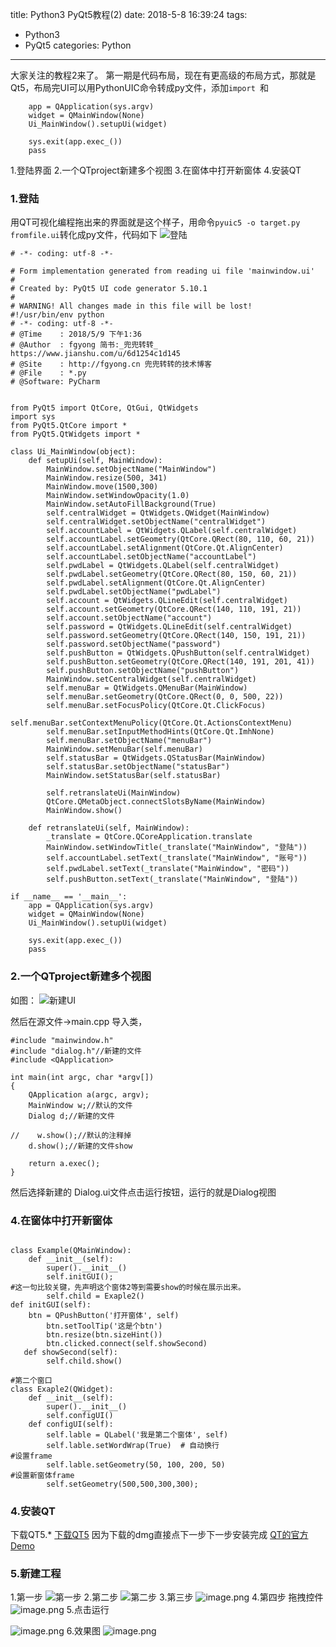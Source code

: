 title: Python3 PyQt5教程(2)
date: 2018-5-8 16:39:24
tags: 
- Python3 
- PyQt5
categories: Python 
---
大家关注的教程2来了。
第一期是代码布局，现在有更高级的布局方式，那就是Qt5，布局完UI可以用PythonUIC命令转成py文件，添加`import `和
```if __name__ == '__main__':
    app = QApplication(sys.argv)
    widget = QMainWindow(None)
    Ui_MainWindow().setupUi(widget)

    sys.exit(app.exec_())
    pass
```

1.登陆界面
2.一个QTproject新建多个视图
3.在窗体中打开新窗体
4.安装QT
### 1.登陆

用QT可视化编程拖出来的界面就是这个样子，用命令`pyuic5 -o target.py fromfile.ui`转化成py文件，代码如下
![登陆](https://upload-images.jianshu.io/upload_images/783986-6553ca5fa2cacbcc.png?imageMogr2/auto-orient/strip%7CimageView2/2/w/1240)
```
# -*- coding: utf-8 -*-

# Form implementation generated from reading ui file 'mainwindow.ui'
#
# Created by: PyQt5 UI code generator 5.10.1
#
# WARNING! All changes made in this file will be lost!
#!/usr/bin/env python
# -*- coding: utf-8 -*-
# @Time    : 2018/5/9 下午1:36
# @Author  : fgyong 简书:_兜兜转转_  https://www.jianshu.com/u/6d1254c1d145
# @Site    : http://fgyong.cn 兜兜转转的技术博客
# @File    : *.py
# @Software: PyCharm


from PyQt5 import QtCore, QtGui, QtWidgets
import sys
from PyQt5.QtCore import *
from PyQt5.QtWidgets import *

class Ui_MainWindow(object):
    def setupUi(self, MainWindow):
        MainWindow.setObjectName("MainWindow")
        MainWindow.resize(500, 341)
        MainWindow.move(1500,300)
        MainWindow.setWindowOpacity(1.0)
        MainWindow.setAutoFillBackground(True)
        self.centralWidget = QtWidgets.QWidget(MainWindow)
        self.centralWidget.setObjectName("centralWidget")
        self.accountLabel = QtWidgets.QLabel(self.centralWidget)
        self.accountLabel.setGeometry(QtCore.QRect(80, 110, 60, 21))
        self.accountLabel.setAlignment(QtCore.Qt.AlignCenter)
        self.accountLabel.setObjectName("accountLabel")
        self.pwdLabel = QtWidgets.QLabel(self.centralWidget)
        self.pwdLabel.setGeometry(QtCore.QRect(80, 150, 60, 21))
        self.pwdLabel.setAlignment(QtCore.Qt.AlignCenter)
        self.pwdLabel.setObjectName("pwdLabel")
        self.account = QtWidgets.QLineEdit(self.centralWidget)
        self.account.setGeometry(QtCore.QRect(140, 110, 191, 21))
        self.account.setObjectName("account")
        self.password = QtWidgets.QLineEdit(self.centralWidget)
        self.password.setGeometry(QtCore.QRect(140, 150, 191, 21))
        self.password.setObjectName("password")
        self.pushButton = QtWidgets.QPushButton(self.centralWidget)
        self.pushButton.setGeometry(QtCore.QRect(140, 191, 201, 41))
        self.pushButton.setObjectName("pushButton")
        MainWindow.setCentralWidget(self.centralWidget)
        self.menuBar = QtWidgets.QMenuBar(MainWindow)
        self.menuBar.setGeometry(QtCore.QRect(0, 0, 500, 22))
        self.menuBar.setFocusPolicy(QtCore.Qt.ClickFocus)
        self.menuBar.setContextMenuPolicy(QtCore.Qt.ActionsContextMenu)
        self.menuBar.setInputMethodHints(QtCore.Qt.ImhNone)
        self.menuBar.setObjectName("menuBar")
        MainWindow.setMenuBar(self.menuBar)
        self.statusBar = QtWidgets.QStatusBar(MainWindow)
        self.statusBar.setObjectName("statusBar")
        MainWindow.setStatusBar(self.statusBar)

        self.retranslateUi(MainWindow)
        QtCore.QMetaObject.connectSlotsByName(MainWindow)
        MainWindow.show()

    def retranslateUi(self, MainWindow):
        _translate = QtCore.QCoreApplication.translate
        MainWindow.setWindowTitle(_translate("MainWindow", "登陆"))
        self.accountLabel.setText(_translate("MainWindow", "账号"))
        self.pwdLabel.setText(_translate("MainWindow", "密码"))
        self.pushButton.setText(_translate("MainWindow", "登陆"))

if __name__ == '__main__':
    app = QApplication(sys.argv)
    widget = QMainWindow(None)
    Ui_MainWindow().setupUi(widget)

    sys.exit(app.exec_())
    pass

```


###  2.一个QTproject新建多个视图
如图：
![新建UI](https://upload-images.jianshu.io/upload_images/783986-8a352a0f49882a02.png?imageMogr2/auto-orient/strip%7CimageView2/2/w/1240)

然后在源文件->main.cpp 导入类，
```
#include "mainwindow.h"
#include "dialog.h"//新建的文件
#include <QApplication>

int main(int argc, char *argv[])
{
    QApplication a(argc, argv);
    MainWindow w;//默认的文件
    Dialog d;//新建的文件

//    w.show();//默认的注释掉
    d.show();//新建的文件show

    return a.exec();
}
```
然后选择新建的 Dialog.ui文件点击运行按钮，运行的就是Dialog视图

### 4.在窗体中打开新窗体
```

class Example(QMainWindow):
    def __init__(self):
        super().__init__()
        self.initGUI();
#这一句比较关键，先声明这个窗体2等到需要show的时候在展示出来。
        self.child = Exaple2()
def initGUI(self):
    btn = QPushButton('打开窗体', self)
        btn.setToolTip('这是个btn')
        btn.resize(btn.sizeHint())
        btn.clicked.connect(self.showSecond)
   def showSecond(self):
        self.child.show()

#第二个窗口
class Exaple2(QWidget):
    def __init__(self):
        super().__init__()
        self.configUI()
    def configUI(self):
        self.lable = QLabel('我是第二个窗体', self)
        self.lable.setWordWrap(True)  # 自动换行
#设置frame
        self.lable.setGeometry(50, 100, 200, 50)
#设置新窗体frame
        self.setGeometry(500,500,300,300);
```
### 4.安装QT
下载QT5.*
[下载QT5](http://mirrors.ocf.berkeley.edu/qt/archive/qt/5.8/5.8.0/qt-opensource-mac-x64-clang-5.8.0.dmg
)
因为下载的dmg直接点下一步下一步安装完成
[QT的官方Demo](http://doc.qt.io/archives/qt-4.8/demos.html)
### 5.新建工程
1.第一步
![第一步](https://upload-images.jianshu.io/upload_images/783986-950368112ca60276.png?imageMogr2/auto-orient/strip%7CimageView2/2/w/1240)
2.第二步
![第二步](https://upload-images.jianshu.io/upload_images/783986-55d57d9d31d1f882.png?imageMogr2/auto-orient/strip%7CimageView2/2/w/1240)
3.第三步
![image.png](https://upload-images.jianshu.io/upload_images/783986-294164bb23436b16.png?imageMogr2/auto-orient/strip%7CimageView2/2/w/1240)
4.第四步 拖拽控件
![image.png](https://upload-images.jianshu.io/upload_images/783986-7ef56e2a41cc5355.png?imageMogr2/auto-orient/strip%7CimageView2/2/w/1240)
5.点击运行

![image.png](https://upload-images.jianshu.io/upload_images/783986-0909002dc602459f.png?imageMogr2/auto-orient/strip%7CimageView2/2/w/1240)
6.效果图
![image.png](https://upload-images.jianshu.io/upload_images/783986-d4aacd5f7d15aaec.png?imageMogr2/auto-orient/strip%7CimageView2/2/w/1240)
